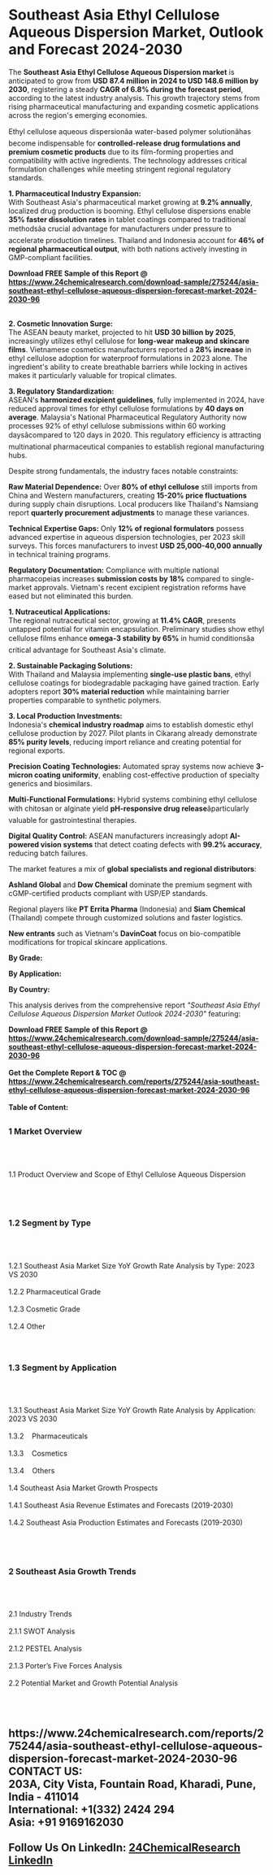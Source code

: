 <h1>Southeast Asia Ethyl Cellulose Aqueous Dispersion Market, Outlook and Forecast 2024-2030</h1><p>The <strong>Southeast Asia Ethyl Cellulose Aqueous Dispersion market</strong> is anticipated to grow from <strong>USD 87.4 million in 2024 to USD 148.6 million by 2030</strong>, registering a steady <strong>CAGR of 6.8% during the forecast period</strong>, according to the latest industry analysis. This growth trajectory stems from rising pharmaceutical manufacturing and expanding cosmetic applications across the region's emerging economies.</p><p>Ethyl cellulose aqueous dispersionâa water-based polymer solutionâhas become indispensable for <strong>controlled-release drug formulations and premium cosmetic products</strong> due to its film-forming properties and compatibility with active ingredients. The technology addresses critical formulation challenges while meeting stringent regional regulatory standards.</p><p><strong>1. Pharmaceutical Industry Expansion:</strong><br>
With Southeast Asia's pharmaceutical market growing at <strong>9.2% annually</strong>, localized drug production is booming. Ethyl cellulose dispersions enable <strong>35% faster dissolution rates</strong> in tablet coatings compared to traditional methodsâa crucial advantage for manufacturers under pressure to accelerate production timelines. Thailand and Indonesia account for <strong>46% of regional pharmaceutical output</strong>, with both nations actively investing in GMP-compliant facilities.</p><div><b>Download FREE Sample of this Report @ 
            <a href="https://www.24chemicalresearch.com/download-sample/275244/asia-southeast-ethyl-cellulose-aqueous-dispersion-forecast-market-2024-2030-96">
            https://www.24chemicalresearch.com/download-sample/275244/asia-southeast-ethyl-cellulose-aqueous-dispersion-forecast-market-2024-2030-96</a></b></div><br><p><strong>2. Cosmetic Innovation Surge:</strong><br>
The ASEAN beauty market, projected to hit <strong>USD 30 billion by 2025</strong>, increasingly utilizes ethyl cellulose for <strong>long-wear makeup and skincare films</strong>. Vietnamese cosmetics manufacturers reported a <strong>28% increase</strong> in ethyl cellulose adoption for waterproof formulations in 2023 alone. The ingredient's ability to create breathable barriers while locking in actives makes it particularly valuable for tropical climates.</p><p><strong>3. Regulatory Standardization:</strong><br>
ASEAN's <strong>harmonized excipient guidelines</strong>, fully implemented in 2024, have reduced approval times for ethyl cellulose formulations by <strong>40 days on average</strong>. Malaysia's National Pharmaceutical Regulatory Authority now processes 92% of ethyl cellulose submissions within 60 working daysâcompared to 120 days in 2020. This regulatory efficiency is attracting multinational pharmaceutical companies to establish regional manufacturing hubs.</p><p>Despite strong fundamentals, the industry faces notable constraints:</p><p><strong>Raw Material Dependence:</strong> Over <strong>80% of ethyl cellulose</strong> still imports from China and Western manufacturers, creating <strong>15-20% price fluctuations</strong> during supply chain disruptions. Local producers like Thailand's Namsiang report <strong>quarterly procurement adjustments</strong> to manage these variances.</p><p><strong>Technical Expertise Gaps:</strong> Only <strong>12% of regional formulators</strong> possess advanced expertise in aqueous dispersion technologies, per 2023 skill surveys. This forces manufacturers to invest <strong>USD 25,000-40,000 annually</strong> in technical training programs.</p><p><strong>Regulatory Documentation:</strong> Compliance with multiple national pharmacopeias increases <strong>submission costs by 18%</strong> compared to single-market approvals. Vietnam's recent excipient registration reforms have eased but not eliminated this burden.</p><p><strong>1. Nutraceutical Applications:</strong><br>
The regional nutraceutical sector, growing at <strong>11.4% CAGR</strong>, presents untapped potential for vitamin encapsulation. Preliminary studies show ethyl cellulose films enhance <strong>omega-3 stability by 65%</strong> in humid conditionsâa critical advantage for Southeast Asia's climate.</p><p><strong>2. Sustainable Packaging Solutions:</strong><br>
With Thailand and Malaysia implementing <strong>single-use plastic bans</strong>, ethyl cellulose coatings for biodegradable packaging have gained traction. Early adopters report <strong>30% material reduction</strong> while maintaining barrier properties comparable to synthetic polymers.</p><p><strong>3. Local Production Investments:</strong><br>
Indonesia's <strong>chemical industry roadmap</strong> aims to establish domestic ethyl cellulose production by 2027. Pilot plants in Cikarang already demonstrate <strong>85% purity levels</strong>, reducing import reliance and creating potential for regional exports.</p><p><strong>Precision Coating Technologies:</strong> Automated spray systems now achieve <strong>3-micron coating uniformity</strong>, enabling cost-effective production of specialty generics and biosimilars.</p><p><strong>Multi-Functional Formulations:</strong> Hybrid systems combining ethyl cellulose with chitosan or alginate yield <strong>pH-responsive drug release</strong>âparticularly valuable for gastrointestinal therapies.</p><p><strong>Digital Quality Control:</strong> ASEAN manufacturers increasingly adopt <strong>AI-powered vision systems</strong> that detect coating defects with <strong>99.2% accuracy</strong>, reducing batch failures.</p><p>The market features a mix of <strong>global specialists and regional distributors</strong>:</p><p><strong>Ashland Global</strong> and <strong>Dow Chemical</strong> dominate the premium segment with cGMP-certified products compliant with USP/EP standards.</p><p>Regional players like <strong>PT Errita Pharma</strong> (Indonesia) and <strong>Siam Chemical</strong> (Thailand) compete through customized solutions and faster logistics.</p><p><strong>New entrants</strong> such as Vietnam's <strong>DavinCoat</strong> focus on bio-compatible modifications for tropical skincare applications.</p><p><strong>By Grade:</strong>
		</p><p><strong>By Application:</strong>
		</p><p><strong>By Country:</strong>
		</p><p>This analysis derives from the comprehensive report <em>"Southeast Asia Ethyl Cellulose Aqueous Dispersion Market Outlook 2024-2030"</em> featuring:</p><div><b>Download FREE Sample of this Report @ 
            <a href="https://www.24chemicalresearch.com/download-sample/275244/asia-southeast-ethyl-cellulose-aqueous-dispersion-forecast-market-2024-2030-96">
            https://www.24chemicalresearch.com/download-sample/275244/asia-southeast-ethyl-cellulose-aqueous-dispersion-forecast-market-2024-2030-96</a></b></div><br><div><b>Get the Complete Report & TOC @ 
            <a href="https://www.24chemicalresearch.com/reports/275244/asia-southeast-ethyl-cellulose-aqueous-dispersion-forecast-market-2024-2030-96">
            https://www.24chemicalresearch.com/reports/275244/asia-southeast-ethyl-cellulose-aqueous-dispersion-forecast-market-2024-2030-96</a></b></div><br>
            <b>Table of Content:</b><p><h2><span style="font-size:16px"><strong>1 Market Overview&nbsp;&nbsp; &nbsp;</strong></span></h2><br />
<br />
<p>1.1 Product Overview and Scope of Ethyl Cellulose Aqueous Dispersion&nbsp;</p><br />
<br />
<h2><strong><span style="font-size:16px">1.2 Segment by Type&nbsp;&nbsp; &nbsp;</span></strong></h2><br />
<br />
<p>1.2.1 Southeast Asia Market Size YoY Growth Rate Analysis by Type: 2023 VS 2030&nbsp;&nbsp; &nbsp;<br /><br />
1.2.2 Pharmaceutical Grade&nbsp;&nbsp; &nbsp;<br /><br />
1.2.3 Cosmetic Grade<br /><br />
1.2.4 Other<br /><br />
<br />
<h2><span style="font-size:16px"><strong>1.3 Segment by Application&nbsp;&nbsp;</strong></span></h2><br />
<br />
<p>1.3.1 Southeast Asia Market Size YoY Growth Rate Analysis by Application: 2023 VS 2030&nbsp;&nbsp; &nbsp;<br /><br />
1.3.2&nbsp;&nbsp; &nbsp;Pharmaceuticals<br /><br />
1.3.3&nbsp;&nbsp; &nbsp;Cosmetics<br /><br />
1.3.4&nbsp;&nbsp; &nbsp;Others<br /><br />
1.4 Southeast Asia Market Growth Prospects&nbsp;&nbsp; &nbsp;<br /><br />
1.4.1 Southeast Asia Revenue Estimates and Forecasts (2019-2030)&nbsp;&nbsp; &nbsp;<br /><br />
1.4.2 Southeast Asia Production Estimates and Forecasts (2019-2030)&nbsp;&nbsp;</p><br />
<br />
<h2><span style="font-size:16px"><strong>2 Southeast Asia Growth Trends&nbsp;&nbsp; &nbsp;</strong></span></h2><br />
<br />
<p>2.1 Industry Trends&nbsp;&nbsp; &nbsp;<br /><br />
2.1.1 SWOT Analysis&nbsp;&nbsp; &nbsp;<br /><br />
2.1.2 PESTEL Analysis&nbsp;&nbsp; &nbsp;<br /><br />
2.1.3 Porter&rsquo;s Five Forces Analysis&nbsp;&nbsp; &nbsp;<br /><br />
2.2 Potential Market and Growth Potential Analysis&nbsp;&nbsp; &nbsp;</p><br />
<br />
<h2><span style="font-size:16px</p><div><b>Get the Complete Report & TOC @ 
            <a href="https://www.24chemicalresearch.com/reports/275244/asia-southeast-ethyl-cellulose-aqueous-dispersion-forecast-market-2024-2030-96">
            https://www.24chemicalresearch.com/reports/275244/asia-southeast-ethyl-cellulose-aqueous-dispersion-forecast-market-2024-2030-96</a></b></div><br><b>CONTACT US:</b><br>
            203A, City Vista, Fountain Road, Kharadi, Pune, India - 411014<br>
            International: +1(332) 2424 294<br>
            Asia: +91 9169162030 <br><br>
            Follow Us On LinkedIn: <a href="https://www.linkedin.com/company/24chemicalresearch/">24ChemicalResearch LinkedIn</a>